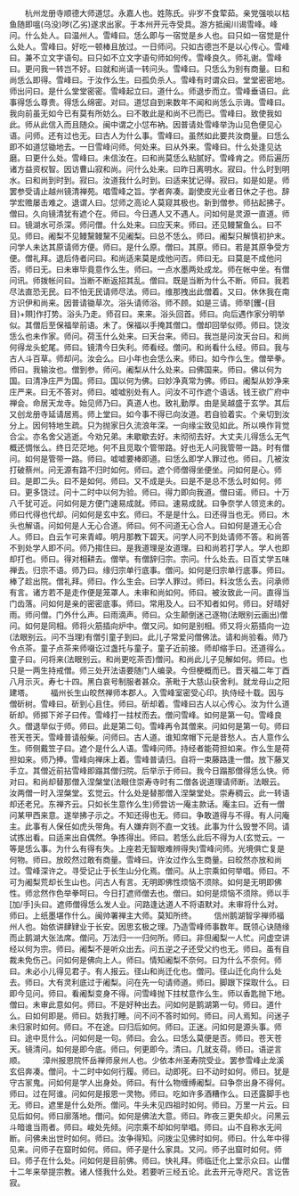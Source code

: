 <!-- { "loadSidebar": true } -->
　　杭州龙册寺顺德大师道怤。永嘉人也。姓陈氏。丱岁不食荤茹。亲党强啖以枯鱼随即嗢(乌没)哕(乙劣)遂求出家。于本州开元寺受具。游方抵闽川谒雪峰。峰问。什么处人。曰温州人。雪峰曰。恁么即与一宿觉是乡人也。曰只如一宿觉是什么处人。雪峰曰。好吃一顿棒且放过。一日师问。只如古德岂不是以心传心。雪峰曰。兼不立文字语句。曰只如不立文字语句师如何传。雪峰良久。师礼谢。雪峰曰。更问我一转岂不好。曰就和尚请一转问头。雪峰曰。只恁么为别有商量。曰和尚恁么即得。雪峰曰。于汝作么生。曰孤负杀人。雪峰有时谓众曰。堂堂密密地。师出问曰。是什么堂堂密密。雪峰起立曰。道什么。师退步而立。雪峰垂语曰。此事得恁么尊贵。得恁么绵密。对曰。道怤自到来数年不闻和尚恁么示诲。雪峰曰。我向前虽无如今已有莫有所妨么。曰不敢此是和尚不已而已。雪峰曰。致使我如此。师从此信入而且随众。闽中谓之小怤布衲。因普请处雪峰举沩山见色便见心语。问师。还有过也无。曰古人为什么事。雪峰曰。虽然如此要共汝商量。曰恁么即不如道怤锄地去。一日雪峰问师。何处来。曰从外来。雪峰曰。什么处逢见达磨。曰更什么处。雪峰曰。未信汝在。曰和尚莫恁么粘腻好。雪峰肯之。师后遍历诸方益资权智。因访曹山寂和尚。问什么处来。曰昨日离明水。寂曰。什么时到明水。曰和尚到时到。寂曰。汝道我什么时到。曰适来犹记得。寂曰。如是如是。师罢参受请止越州镜清禅苑。唱雪峰之旨。学者奔凑。副使皮光业者日休之子也。辞学宏赡屡击难之。退谓人曰。怤师之高论人莫窥其极也。新到僧参。师拈起拂子。僧曰。久向镜清犹有遮个在。师曰。今日遇人又不遇人。问如何是灵源一直道。师曰。镜湖水可杀深。师问僧。什么处来。曰应天来。师曰。还见鳗黧鱼么。曰不见。师曰。阇梨不见鳗黧鳗黧不见阇梨。曰总不恁么。师曰。阇梨只解慎初护末。问学人未达其原请师方便。师曰。是什么原。僧曰。其原。师曰。若是其原争受方便。僧礼拜。退后侍者问曰。和尚适来莫是成他问否。师曰无。曰莫是不成他问否。师曰无。曰未审毕竟意作么生。师曰。一点水墨两处成龙。师在帐中坐。有僧问讯。师拨帐问曰。当断不断返招其乱。僧曰。既是当断为什么不断。师曰。我若尽法直恐无民。曰不怕无民请师尽法。师曰。维那拽出此僧着。又曰。休休我在南方识伊和尚来。因普请锄草次。浴头请师浴。师不顾。如是三请。师举[钁-(目　　目)+賏]作打势。浴头乃走。师召曰。来来。浴头回首。师曰。向后遇作家分明举似。其僧后至保福举前语。未了。保福以手掩其僧口。僧却回举似师。师曰。饶汝恁么也未作家。师问。荷玉什么处来。曰天台来。师曰。我岂是问汝天台曰。和尚何得龙头蛇尾。师曰。镜清今日失利。师看经。僧问。和尚看什么经。师曰。我与古人斗百草。师却问。汝会么。曰小年也会恁么来。师曰。如今作么生。僧举拳。师曰。我输汝也。僧到参。师问。阇梨从什么处来。曰佛国来。师曰。佛以何为国。曰清净庄严为国。师曰。国以何为佛。曰妙净真常为佛。师曰。阇梨从妙净来庄严来。曰无不答对。师曰。嘘嘘别处有人。问汝不可作遮个语话。钱王欲广府中禅会。命居天龙寺。始见师乃曰。真道人也。致礼勤厚。由是吴越盛于玄学。其后又创龙册寺延请居焉。师上堂曰。如今事不得已向汝道。若自验着实。个亲切到汝分上。因何特地生疏。只为抛家日久流浪年深。一向缘尘致见如此。所以唤作背觉合尘。亦名舍父逃逝。今劝兄弟。未歇歇去好。未彻彻去好。大丈夫儿得恁么无气概还惆怅么。终日茫茫地。何不且觅取个管带路。好也无人问我管带一路。时有僧问。如何是管带一路。师曰。嘘嘘要棒即道。曰恁么即学人罪过也。师曰。几被汝打破蔡州。问无源有路不归时如何。师曰。遮个师僧得坐便坐。问如何是心。师曰。是即二头。曰不是如何。师曰。又不成是头。曰是不是总不恁么时如何。师曰。更多饶过。问十二时中以何为验。师曰。得力即向我道。僧曰诺。师曰。十万八千犹可近。问如何是方便门速易成就。师曰。速易成就。曰争奈学人领览未的。师曰代得也代却。问如何是玄中玄。师曰。不是是什么。曰还得当也无。师曰。木头也解语。问如何是人无心合道。师曰。何不问道无心合人。曰如何是道无心合人。师曰。白云乍可来青嶂。明月那教下碧天。问学人问不到处请师不答。和尚答不到处学人即不问。师乃搊住曰。是我道理是汝道理。曰和尚若打学人。学人也即却打也。师曰。得对相耕去。僧举。有僧辞归宗。宗问。什么处去。曰百丈学五味禅去。归宗不语。师乃曰。缘归宗单行底事。僧问。如何是归宗单行底事。师曰。棒了趁出院。僧礼拜。师曰。作么生会。曰学人罪过。师曰。料汝恁么去。问承师有言。诸方若不是走作便是笼罩人。未审和尚如何。师曰。被汝致此一问。直得当门齿落。问如何是亲的密密底事。师曰。常用及人。曰不知者如何。师曰。好晴好雨。师问僧。门外什么声。曰雨滴声。师曰。众生颠倒迷己逐物(法眼别云画出)僧问。如何是同相。师将火筋插向炉中。僧又问。如何是别相。师又将火筋插向一边(法眼别云。问不当理)有僧引童子到曰。此儿子常爱问僧佛法。请和尚验看。师乃令点茶。童子点茶来师啜讫过盏托与童子。童子近前接。师却缩手曰。还道得么。童子曰。问将来(法眼别云。和尚更吃茶否)僧问。和尚此儿子见解如何。师曰。也只是一两生持戒僧。师三处开法语要随门人编录。今但梗概而已。晋天福二年丁酉八月示灭。寿七十四。黑白哀号制服者甚众。荼毗于大慈山获舍利。就龙母山之阳建塔。
　　福州长生山皎然禅师本郡人。入雪峰室密受心印。执侍经十载。因与僧斫树。雪峰曰。斫到心且住。师曰。斫却着。雪峰曰古人以心传心。汝为什么道斫却。师掷下斧子曰传。雪峰打一拄杖而去。僧问雪峰。如何是第一句。雪峰良久。僧退举似于师。师曰。此是第二句。雪峰再令其僧来。问如何是第一句。师曰苍天苍天。雪峰普请般柴。问师曰。古人道。谁知席帽下元是昔愁人。古人意作么生。师侧戴笠子曰。遮个是什么人语。雪峰问师。持经者能荷担如来。作么生是荷担如来。师乃捧。雪峰向禅床上着。雪峰普请归。自将一束藤路逢一僧。放下藤叉手立。其僧近前拈雪峰即蹋其僧归院。后举示于师曰。我今日蹋那僧得恁么快。师对曰。和尚却替那僧入涅槃堂(法眼住崇寿寺时有二僧各说道理请师断。法眼云。汝两僧一时入涅槃堂。玄觉云。什么处是替那僧入涅槃堂处。崇寿稠云。此一转语却还老兄。东禅齐云。只如长生意作么生)师尝访一庵主款话。庵主曰。近有一僧问某甲西来意。遂举拂子示之。不知还得也无。师曰。争敢道得与不得。有人问庵主。此事有人保任如虎头带角。有人嫌弃则不直一文钱。此事为什么毁誉不同。请试拣出看。曰适来出自偶然。争拣得出。师曰。若恁么此后不得为人(玄觉云。一等是恁么事。为什么有得有失。上座若无智眼难辨得失)雪峰问师。光境俱亡复是何物。师曰。放皎然过敢有商量。雪峰曰。许汝过作么生商量。曰皎然亦放和尚过。雪峰深许之。寻受记止于长生山分化焉。僧问。从上宗乘如何举唱。师曰。不可为阇梨荒却长生山也。问古人有言。无明即佛性烦恼不须除。如何是无明即佛性。师忿然作色举拳呵曰。今日打遮师僧去也。僧曰。如何是烦恼不须除。师以手[加/手]头曰。遮师僧得恁么发人业。问路逢达道人不将语默对。未审将什么对。师曰。上纸墨堪作什么。闽帅署禅主大师。莫知所终。
　　信州鹅湖智孚禅师福州人也。始依讲肆肄业于长安。因思玄极之理。乃造雪峰师事数年。既领心诀随缘而止鹅湖大张法席。僧问。万法归一一归何所。师曰。非但阇梨一人忙。问虚空讲经以何为宗。师曰。阇梨不是听众出去。问五逆之子还受父约也无。师曰。虽有自裁未免伤己。问如何是佛向上人。师曰。情知阇梨不奈何。曰为什么不奈何。师曰。未必小儿得见君子。有人报云。径山和尚迁化也。僧问。径山迁化向什么处去。师曰。大有灵利底过于阇梨。问在先一句请师道。师曰。脚跟下探取什么。曰即今见问。师曰。看阇梨变身不得。问雪峰抛下拄杖意作么生。师以香匙抛下地。僧曰。未审此意如何。师曰。不是好种出去。问如何是鹅湖第一句。师曰。道什么。曰如何即是。师曰。妨我打睡。问不问不答时如何。师曰。问人焉知。问迷子未归家时如何。师曰。不在途。曰归后如何。师曰。正迷。问如何是源头事。师曰。途中觅什么。问如何是一句。师曰。会么。曰恁么莫便是否。师曰。苍天苍天。镜清问。如何是即今底。师曰。何更即今。清曰。几就支荷。师曰。语逆言顺。
　　漳州报恩院怀岳禅师泉州人也。少依本州圣寿院受业。罢参雪峰止龙溪玄侣奔凑。僧问。十二时中如何行履。师曰。动即死。曰不动时如何。师曰。犹是守古冡鬼。问如何是学人出身处。师曰。有什么物缠缚阇梨。曰争奈出身不得何。师曰。过在阿谁。问如何是报恩一灵物。师曰。吃如许多酒糟作么。曰还露脚手也无。师曰。遮里是什么处所。僧问。牛头未见四祖时如何。师曰。万里一片云。曰见后如何。师曰廓落地。僧问。如何是佛法大意。师曰。昨夜三更失却火。问黑云斗暗谁当雨者。师曰。峻处先倾。问宗乘不却如何举唱。师曰。山不自称水无间断。问佛未出世时如何。师曰。汝争得知。问拨尘见佛时如何。师曰。什么年中得见来。问师子在窟时如何。师曰。师子是什么家具。又问。师子出窟时如何。师曰。师子在什么处。问如何是目前佛。师曰。快礼拜。师临迁化上堂示众曰。山僧十二年来举提宗教。诸人怪我什么处。若要听三经五论。此去开元寺咫尺。言讫告寂。
